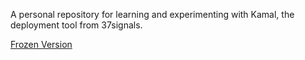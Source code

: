 A personal repository for learning and experimenting with Kamal, the deployment tool from 37signals.


[Frozen Version](https://github.com/basecamp/kamal/tree/18f1bbbeac2604e048a84a31b08c82abcb28d1a0)

